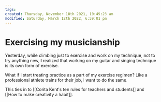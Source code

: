 ```yaml
---
tags:
created: Thursday, November 18th 2021, 10:49:23 am
modified: Saturday, March 12th 2022, 6:59:01 pm
---
```


# Exercising my musicianship
Yesterday, while climbing just to exercise and work on my technique, not to try anything new, I realized that working on my guitar and singing technique is its own form of exercise.

What if I start treating practice as a part of my exercise regimen? Like a professional athlete trains for their job, I want to do the same.

This ties in to [[Corita Kent's ten rules for teachers and students]] and [[How to make creativity a habit]].